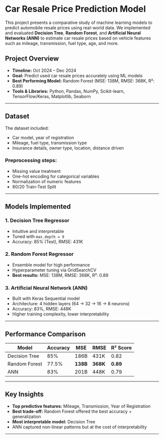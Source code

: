 # Car Resale Price Prediction Model

This project presents a comparative study of machine learning models to predict automobile resale prices using real-world data. We implemented and evaluated **Decision Tree**, **Random Forest**, and **Artificial Neural Networks (ANN)** to estimate car resale prices based on vehicle features such as mileage, transmission, fuel type, age, and more.

## Project Overview

- **Timeline:** Oct 2024 – Dec 2024  
- **Goal:** Predict used car resale prices accurately using ML models  
- **Best Performing Model:** Random Forest (MSE: 138M, RMSE: 368K, R²: 0.89)  
- **Tools & Libraries:** Python, Pandas, NumPy, Scikit-learn, TensorFlow/Keras, Matplotlib, Seaborn

---

## Dataset

The dataset included:
- Car model, year of registration
- Mileage, fuel type, transmission type
- Insurance details, owner type, location, distance driven

### Preprocessing steps:
- Missing value treatment
- One-hot encoding for categorical variables
- Normalization of numeric features
- 80/20 Train-Test Split

---

## Models Implemented

### 1. **Decision Tree Regressor**
- Intuitive and interpretable
- Tuned with `max_depth = 9`
- Accuracy: 85% (Test), RMSE: 431K

### 2. **Random Forest Regressor**
- Ensemble model for high performance
- Hyperparameter tuning via GridSearchCV
- **Best results:** MSE: 138M, RMSE: 368K, R²: 0.89

### 3. **Artificial Neural Network (ANN)**
- Built with Keras Sequential model
- Architecture: 4 hidden layers (64 → 32 → 16 → 8 neurons)
- Accuracy: 83%, RMSE: 448K
- Higher training complexity, lower interpretability

---

## Performance Comparison

| Model          | Accuracy | MSE            | RMSE     | R² Score |
|----------------|----------|----------------|----------|----------|
| Decision Tree  | 85%      | 186B           | 431K     | 0.82     |
| Random Forest  | 77.5%    | **138B**       | **368K** | **0.89** |
| ANN            | 83%      | 201B           | 448K     | 0.79     |

---

## Key Insights

- **Top predictive features:** Mileage, Transmission, Year of Registration
- **Best trade-off:** Random Forest offered the best accuracy + generalization
- **Most interpretable model:** Decision Tree
- ANN captured non-linear patterns but at the cost of interpretability

---
